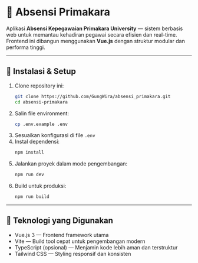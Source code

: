 # 🧾 Absensi Primakara

Aplikasi **Absensi Kepegawaian Primakara University** — sistem berbasis web untuk memantau kehadiran pegawai secara efisien dan real-time.  
Frontend ini dibangun menggunakan **Vue.js** dengan struktur modular dan performa tinggi.

---

## 🚀 Instalasi & Setup

1. Clone repository ini:
   ```sh
   git clone https://github.com/GungWira/absensi_primakara.git
   cd absensi-primakara
   ```
2. Salin file environment:
   ```sh
   cp .env.example .env
   ```
3. Sesuaikan konfigurasi di file ```.env```
4. Instal dependensi:
   ```sh
   npm install
   ```
6. Jalankan proyek dalam mode pengembangan:
   ```sh
   npm run dev
   ```
8. Build untuk produksi:
   ```sh
   npm run build
   ```
   
---

## 🧩 Teknologi yang Digunakan

- Vue.js 3 — Frontend framework utama
- Vite — Build tool cepat untuk pengembangan modern
- TypeScript (opsional) — Menjamin kode lebih aman dan terstruktur
- Tailwind CSS — Styling responsif dan konsisten


